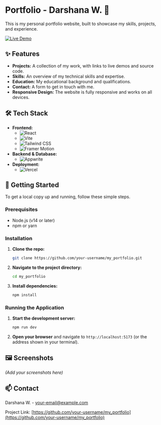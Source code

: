 # Portfolio - Darshana W. 👋

This is my personal portfolio website, built to showcase my skills, projects, and experience.

[![Live Demo](https://img.shields.io/badge/Live_Demo-Visit-brightgreen?style=for-the-badge)](https://your-live-demo-url.com)

## ✨ Features

- **Projects:** A collection of my work, with links to live demos and source code.
- **Skills:** An overview of my technical skills and expertise.
- **Education:** My educational background and qualifications.
- **Contact:** A form to get in touch with me.
- **Responsive Design:** The website is fully responsive and works on all devices.

## 🛠️ Tech Stack

- **Frontend:**
  - ![React](https://img.shields.io/badge/React-61DAFB?style=for-the-badge&logo=react&logoColor=black)
  - ![Vite](https://img.shields.io/badge/Vite-646CFF?style=for-the-badge&logo=vite&logoColor=white)
  - ![Tailwind CSS](https://img.shields.io/badge/Tailwind_CSS-38B2AC?style=for-the-badge&logo=tailwind-css&logoColor=white)
  - ![Framer Motion](https://img.shields.io/badge/Framer_Motion-0055FF?style=for-the-badge&logo=framer&logoColor=white)
- **Backend & Database:**
  - ![Appwrite](https://img.shields.io/badge/Appwrite-F02E65?style=for-the-badge&logo=appwrite&logoColor=white)
- **Deployment:**
  - ![Vercel](https://img.shields.io/badge/Vercel-000000?style=for-the-badge&logo=vercel&logoColor=white)

## 🚀 Getting Started

To get a local copy up and running, follow these simple steps.

### Prerequisites

- Node.js (v14 or later)
- npm or yarn

### Installation

1.  **Clone the repo:**
    ```sh
    git clone https://github.com/your-username/my_portfolio.git
    ```
2.  **Navigate to the project directory:**
    ```sh
    cd my_portfolio
    ```
3.  **Install dependencies:**
    ```sh
    npm install
    ```

### Running the Application

1.  **Start the development server:**
    ```sh
    npm run dev
    ```
2.  **Open your browser** and navigate to `http://localhost:5173` (or the address shown in your terminal).

## 🖼️ Screenshots

*(Add your screenshots here)*

## 📫 Contact

Darshana W. - [your-email@example.com](mailto:your-email@example.com)

Project Link: [https://github.com/your-username/my_portfolio](https://github.com/your-username/my_portfolio)